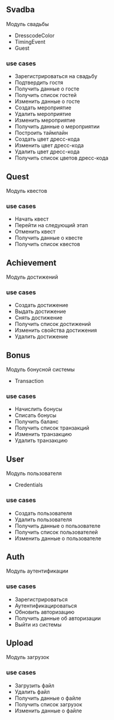 ## Svadba

Модуль свадьбы

- DresscodeColor
- TimingEvent
- Guest

### use cases

- Зарегистрироваться на свадьбу
- Подтвердить гостя
- Получить данные о госте
- Получить список гостей
- Изменить данные о госте
- Создать мероприятие
- Удалить мероприятие
- Изменить мероприятие
- Получить данные о мероприятии
- Построить таймлайн
- Создать цвет дресс-кода
- Изменить цвет дресс-кода
- Удалить цвет дресс-кода
- Получить список цветов дресс-кода

## Quest

Модуль квестов

### use cases

- Начать квест
- Перейти на следующий этап
- Отменить квест
- Получить данные о квесте
- Получить список квестов

## Achievement

Модуль достижений

### use cases

- Создать достижение
- Выдать достижение
- Снять достижение
- Получить список достижений
- Изменить свойства достижения
- Удалить достижение

## Bonus

Модуль бонусной системы

- Transaction

### use cases

- Начислить бонусы
- Списать бонусы
- Получить баланс
- Получить список транзакций
- Изменить транзакцию
- Удалить транзакцию

## User

Модуль пользователя

- Credentials

### use cases

- Создать пользователя
- Удалить пользователя
- Получить данные о пользователе
- Получить список пользователей
- Изменить данные о пользователе

## Auth

Модуль аутентификации

### use cases

- Зарегистрироваться
- Аутентификацироваться
- Обновить авторизацию
- Получить данные об авторизации
- Выйти из системы

## Upload

Модуль загрузок

### use cases

- Загрузить файл
- Удалить файл
- Получить данные о файле
- Получить список загрузок
- Изменить данные о файле
